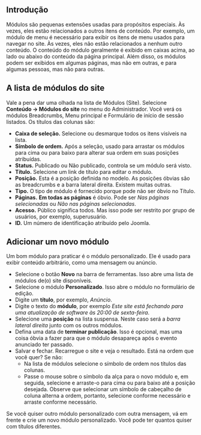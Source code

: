 <!-- Filename: J4.x:Getting_Started:_Adding_a_Module / Display title: Introdução: Adicionando um módulo -->

## Introdução

Módulos são pequenas extensões usadas para propósitos especiais. Às
vezes, eles estão relacionados a outros itens de conteúdo. Por exemplo,
um módulo de menu é necessário para exibir os itens de menu usados para
navegar no site. Às vezes, eles não estão relacionados a nenhum outro
conteúdo. O conteúdo do módulo geralmente é exibido em caixas acima, ao
lado ou abaixo do conteúdo da página principal. Além disso, os módulos
podem ser exibidos em algumas páginas, mas não em outras, e para algumas
pessoas, mas não para outras.

## A lista de módulos do site

Vale a pena dar uma olhada na lista de Módulos (Site). Selecione
**Conteúdo **→** Módulos do site** no menu do Administrador. Você verá
os módulos Breadcrumbs, Menu principal e Formulário de início de sessão
listados. Os títulos das colunas são:

- **Caixa de seleção.** Selecione ou desmarque todos os itens visíveis
  na lista.
- **Símbolo de ordem.** Após a seleção, usado para arrastar os módulos
  para cima ou para baixo para alterar sua ordem em suas posições
  atribuídas.
- **Status.** Publicado ou Não publicado, controla se um módulo será
  visto.
- **Título.** Selecione um link de título para editar o módulo.
- **Posição.** Esta é a posição definida no modelo. As posições óbvias
  são as breadcrumbs e a barra lateral direita. Existem muitas outras.
- **Tipo.** O tipo de módulo é fornecido porque pode não ser óbvio no
  Título.
- **Páginas.** **Em todas as páginas** é óbvio. Pode ser *Nas páginas
  selecionadas* ou *Não nas páginas selecionadas*.
- **Acesso.** Público significa todos. Mas isso pode ser restrito por
  grupo de usuários, por exemplo, superusuário.
- **ID.** Um número de identificação atribuído pelo Joomla.

## Adicionar um novo módulo

Um bom módulo para praticar é o módulo personalizado. Ele é usado para
exibir conteúdo arbitrário, como uma mensagem ou anúncio.

- Selecione o botão **Novo** na barra de ferramentas. Isso abre uma
  lista de módulos de(o) site disponíveis.
- Selecione o módulo **Personalizado**. Isso abre o módulo no formulário
  de edição.
- Digite um **título**, por exemplo, *Anúncio*.
- Digite o texto do **módulo**, por exemplo *Este site está fechando
  para uma atualização de software às 20:00 de sexta-feira*.
- Selecione uma **posição** na lista suspensa. Neste caso será a *barra
  lateral direita* junto com os outros módulos.
- Defina uma data de **terminar publicação**. Isso é opcional, mas uma
  coisa óbvia a fazer para que o módulo desapareça após o evento
  anunciado ter passado.
- Salvar e fechar. Recarregue o site e veja o resultado. Está na ordem
  que você quer? Se não:
  - Na lista de módulos selecione o símbolo de ordem nos títulos das
    colunas.
  - Passe o mouse sobre o símbolo da alça para o novo módulo e, em
    seguida, selecione e arraste-o para cima ou para baixo até a posição
    desejada. Observe que selecionar um símbolo de cabeçalho de coluna
    alterna a ordem, portanto, selecione conforme necessário e arraste
    conforme necessário.

Se você quiser outro módulo personalizado com outra mensagem, vá em
frente e crie um novo módulo personalizado. Você pode ter quantos quiser
com títulos diferentes.
